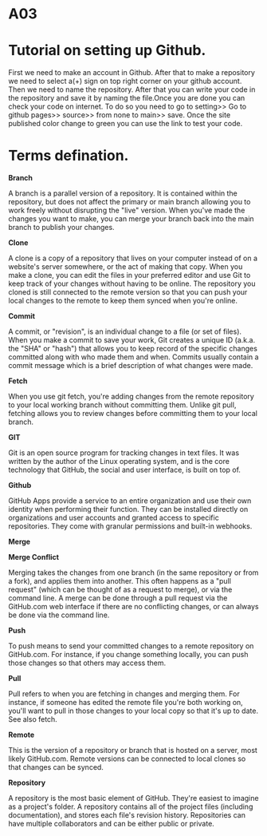 # A03
<!DOCTYPE html>
<html>
<head>
	<title>Test page</title>
</head>
<body>
    <h1>Tutorial on setting up Github.</h1>
  <p>First we need to make an account in Github. After that to make a repository we need to select a(+) sign on top right corner on your github account.
  Then we need to name the repository. After that you can write your code in the repository and save it by naming the file.Once you are done you can check your code on internet. To do so you need to go to setting>> Go to github pages>> source>> from none to main>> save. Once the site published color change to green you can use the link to test your code.
  </p>
   <h1>Terms defination.</h1>
	<p>
<b>Branch</b>
<p>A branch is a parallel version of a repository. It is contained within the repository, but does not affect the primary or main branch allowing you to work freely without disrupting the "live" version. When you've made the changes you want to make, you can merge your branch back into the main branch to publish your changes.</p>
<b>Clone</b>
<p>A clone is a copy of a repository that lives on your computer instead of on a website's server somewhere, or the act of making that copy. When you make a clone, you can edit the files in your preferred editor and use Git to keep track of your changes without having to be online. The repository you cloned is still connected to the remote version so that you can push your local changes to the remote to keep them synced when you're online.</p>
<b>Commit</b>
<p>A commit, or "revision", is an individual change to a file (or set of files). When you make a commit to save your work, Git creates a unique ID (a.k.a. the "SHA" or "hash") that allows you to keep record of the specific changes committed along with who made them and when. Commits usually contain a commit message which is a brief description of what changes were made.</p>
<b>Fetch</b>
<p>When you use git fetch, you're adding changes from the remote repository to your local working branch without committing them. Unlike git pull, fetching allows you to review changes before committing them to your local branch.</p>
<b>GIT</b>
<p>Git is an open source program for tracking changes in text files. It was written by the author of the Linux operating system, and is the core technology that GitHub, the social and user interface, is built on top of.</p>
<b>Github</b>
<p>GitHub Apps provide a service to an entire organization and use their own identity when performing their function. They can be installed directly on organizations and user accounts and granted access to specific repositories. They come with granular permissions and built-in webhooks.</p>
<b>Merge</b>
<p></p>
<b>Merge Conflict</b>
<p>Merging takes the changes from one branch (in the same repository or from a fork), and applies them into another. This often happens as a "pull request" (which can be thought of as a request to merge), or via the command line. A merge can be done through a pull request via the GitHub.com web interface if there are no conflicting changes, or can always be done via the command line.</p>
<b>Push</b>
<p>To push means to send your committed changes to a remote repository on GitHub.com. For instance, if you change something locally, you can push those changes so that others may access them. </p>
<b>Pull</b>
<p>Pull refers to when you are fetching in changes and merging them. For instance, if someone has edited the remote file you're both working on, you'll want to pull in those changes to your local copy so that it's up to date. See also fetch.</p>
<b>Remote</b>
<p>This is the version of a repository or branch that is hosted on a server, most likely GitHub.com. Remote versions can be connected to local clones so that changes can be synced.</p>
<b>Repository</b>
<p>A repository is the most basic element of GitHub. They're easiest to imagine as a project's folder. A repository contains all of the project files (including documentation), and stores each file's revision history. Repositories can have multiple collaborators and can be either public or private.</p>
	</p>

    
</body>
</html>
